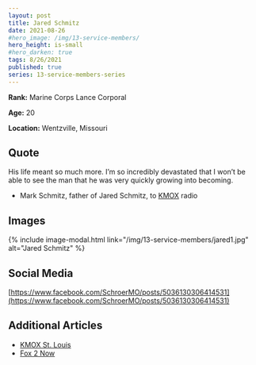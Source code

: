 ```yaml
---
layout: post
title: Jared Schmitz
date: 2021-08-26
#hero_image: /img/13-service-members/
hero_height: is-small
#hero_darken: true
tags: 8/26/2021
published: true
series: 13-service-members-series
---
```


**Rank:** Marine Corps Lance Corporal

**Age:** 20

**Location:** Wentzville, Missouri

## Quote
His life meant so much more. I’m so incredibly devastated that I won’t be able to see the man that he was very quickly growing into becoming.

- Mark Schmitz, father of Jared Schmitz, to [KMOX](https://www.audacy.com/kmox/news/local/a-marine-from-the-stl-area-was-killed-in-afghanistan-thursday-father-confirms) radio

## Images
{% include image-modal.html link="/img/13-service-members/jared1.jpg" alt="Jared Schmitz" %}

## Social Media
[https://www.facebook.com/SchroerMO/posts/5036130306414531](https://www.facebook.com/SchroerMO/posts/5036130306414531)

## Additional Articles
- [KMOX St. Louis](https://www.audacy.com/kmox/news/local/a-marine-from-the-stl-area-was-killed-in-afghanistan-thursday-father-confirms)
- [Fox 2 Now](https://fox2now.com/news/missouri/report-wentzville-man-among-13-marines-killed-in-afghanistan/)